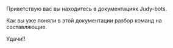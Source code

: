 Приветствую вас вы находитесь в документациях Judy-bots.

Как вы уже поняли в этой документации разбор команд на составляющие. 

Удачи!!
